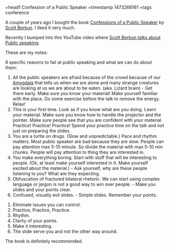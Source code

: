 =head1 Confession of a Public Speaker
=timestamp 1473266161
=tags conference

A couple of years ago I bought the book <a href="http://shop.oreilly.com/product/9780596802004.do">Confessions of a Public Speaker</a> by <a href="http://scottberkun.com/">Scott Berkun</a>. I liked it very much.

Recently I bumped into this YouTube video where <a href="https://www.youtube.com/watch?v=vwVLbg1EfCI">Scott Berkun talks about Public speaking</a>.

These are my notes:

6 specific reasons to fail at public speaking and what we can do about them:

<ol>
<li>All the public speakers are afraid because of the crowd because of our <a href="https://en.wikipedia.org/wiki/Amygdala">Amygdala</a> that tells us when we are alone and many strange creatures are looking at us we are about to be eaten. (aka. Lizard brain) - Get there early. Make sure you know your material! Make yourself familiar with the place. Do some exercise before the talk to remove the energy. Relax!</li>
<li>This is your first time. Look as if you know what are you doing. Learn your material. Make sure you know how to handle the projector and the pointer. Make sure people see that you are confident with your material. Practice! Practice! Practice! Spend your practice time on the talk and not just on preparing the slides.</li>
<li>You are a turtle on drugs. (Slow and unpredictable.) Pace and rhythm matters. Most public speaker are bad because they are slow. People can pay attention max 5-10 minute. So divide the material with max 5-10 min chunks. People will pay attention to thing they are interested in.</li>
<li>You make everything boring. Start with stuff that will be interesting to people. (Ok, at least make yourself interested in it. Make yourself excited about the material.) - Ask yourself, why are these people listening to you? What are they expecting.</li>
<li>Obfuscation of fractured bilateral rhetoric. We can start using complex language or jargon is not a good way to win over people. - Make you slides and your points clear.</li>
<li>Confused, visually evil slides. - Simple slides. Remember your points.</li>
</ol>

<ol>
<li>Eliminate issues you can control.</li>
<li>Practice, Practice, Practice.</li>
<li>Rhythm.</li>
<li>Clarity of your points.</li>
<li>Make it interesting.</li>
<li>The slide serve you and not the other way around.</li>
</ol>

The book is definitely recommended.
